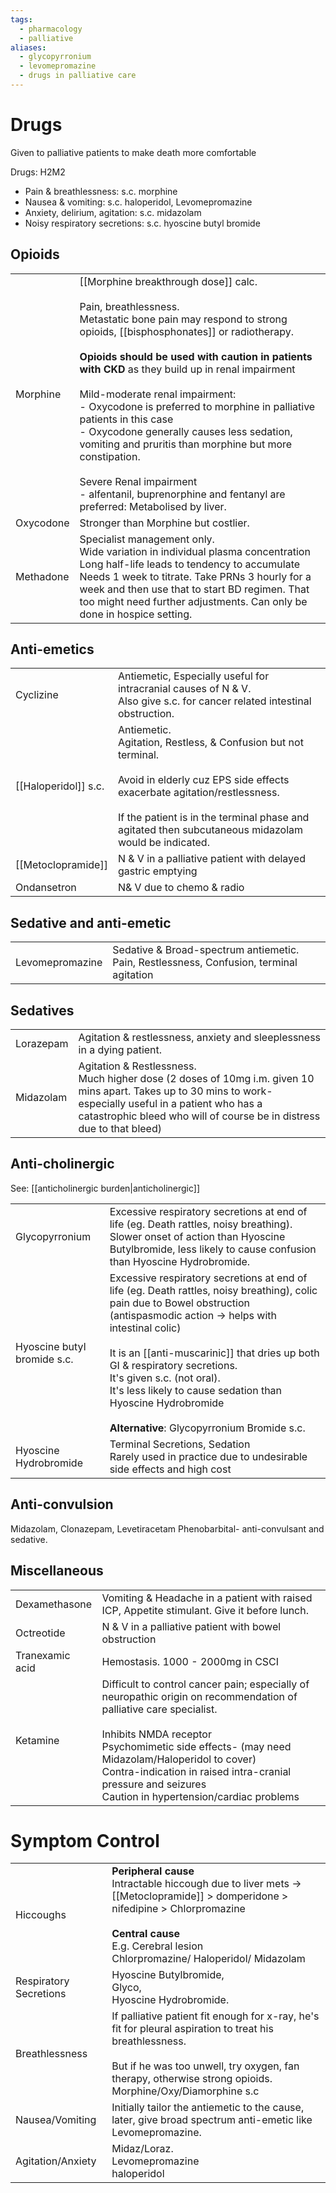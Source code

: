 ```yaml
---
tags:
  - pharmacology
  - palliative
aliases:
  - glycopyrronium
  - levomepromazine
  - drugs in palliative care
---
```

# Drugs
Given to palliative patients to make death more comfortable

Drugs: H2M2
- Pain & breathlessness: s.c. morphine
- Nausea & vomiting: s.c. haloperidol, Levomepromazine
- Anxiety, delirium, agitation: s.c. midazolam 
- Noisy respiratory secretions: s.c. hyoscine butyl bromide
## Opioids
|           |                                                                                                                                                                                                                                                                                                                                                                                                                                                                                                                                                                                                                        |
| --------- | ---------------------------------------------------------------------------------------------------------------------------------------------------------------------------------------------------------------------------------------------------------------------------------------------------------------------------------------------------------------------------------------------------------------------------------------------------------------------------------------------------------------------------------------------------------------------------------------------------------------------- |
| Morphine  | [[Morphine breakthrough dose]] calc.<br><br>Pain, breathlessness.<br>Metastatic bone pain may respond to strong opioids, [[bisphosphonates]] or radiotherapy.  <br> <br>**Opioids should be used with caution in patients with CKD** as they build up in renal impairment<br><br>Mild-moderate renal impairment:<br>- Oxycodone is preferred to morphine in palliative patients in this case<br>- Oxycodone generally causes less sedation, vomiting and pruritis than morphine but more constipation.<br><br>Severe Renal impairment<br>- alfentanil, buprenorphine and fentanyl are preferred: Metabolised by liver. |
| Oxycodone | Stronger than Morphine but costlier.                                                                                                                                                                                                                                                                                                                                                                                                                                                                                                                                                                                   |
| Methadone | Specialist management only. <br>Wide variation in individual plasma concentration<br>Long half-life leads to tendency to accumulate<br>Needs 1 week to titrate. Take PRNs 3 hourly for a week and then use that to start BD regimen. That too might need further adjustments. Can only be done in hospice setting.                                                                                                                                                                                                                                                                                                     |
## Anti-emetics
|                      |                                                                                                                                                                                                                                                                |
| -------------------- | -------------------------------------------------------------------------------------------------------------------------------------------------------------------------------------------------------------------------------------------------------------- |
| Cyclizine            | Antiemetic, Especially useful for intracranial causes of N & V.  <br>Also give s.c. for cancer related intestinal obstruction.                                                                                                                                 |
| [[Haloperidol]] s.c. | Antiemetic.<br>Agitation, Restless, & Confusion but not terminal. <br><br>Avoid in elderly cuz EPS side effects exacerbate agitation/restlessness.<br><br>If the patient is in the terminal phase and agitated then subcutaneous midazolam would be indicated. |
| [[Metoclopramide]]   | N & V in a palliative patient with delayed gastric emptying                                                                                                                                                                                                    |
| Ondansetron          | N& V due to chemo & radio                                                                                                                                                                                                                                      |
## Sedative and anti-emetic
|                 |                                                                                             |
| --------------- | ------------------------------------------------------------------------------------------- |
| Levomepromazine | Sedative & Broad-spectrum antiemetic. <br>Pain, Restlessness, Confusion, terminal agitation |
## Sedatives

|           |                                                                                                                                                                                                                                        |
| --------- | -------------------------------------------------------------------------------------------------------------------------------------------------------------------------------------------------------------------------------------- |
| Lorazepam | Agitation & restlessness, anxiety and sleeplessness in a dying patient.                                                                                                                                                                |
| Midazolam | Agitation & Restlessness.<br>Much higher dose (2 doses of 10mg i.m. given 10 mins apart. Takes up to 30 mins to work- especially useful in a patient who has a catastrophic bleed who will of course be in distress due to that bleed) |
## Anti-cholinergic
See: [[anticholinergic burden|anticholinergic]]

|                             |                                                                                                                                                                                                                                                                                                                                                                                                                         |
| --------------------------- | ----------------------------------------------------------------------------------------------------------------------------------------------------------------------------------------------------------------------------------------------------------------------------------------------------------------------------------------------------------------------------------------------------------------------- |
| Glycopyrronium              | Excessive respiratory secretions at end of life (eg. Death rattles, noisy breathing). Slower onset of action than Hyoscine Butylbromide, less likely to cause confusion than Hyoscine Hydrobromide.                                                                                                                                                                                                                     |
| Hyoscine butyl bromide s.c. | Excessive respiratory secretions at end of life (eg. Death rattles, noisy breathing), colic pain due to Bowel obstruction (antispasmodic action -> helps with intestinal colic)<br><br>It is an [[anti-muscarinic]] that dries up both GI & respiratory secretions.<br>It's given s.c. (not oral).<br>It's less likely to cause sedation than Hyoscine Hydrobromide<br><br>**Alternative**: Glycopyrronium Bromide s.c. |
| Hyoscine Hydrobromide       | Terminal Secretions, Sedation<br>Rarely used in practice due to undesirable side effects and high cost                                                                                                                                                                                                                                                                                                                  |
## Anti-convulsion
Midazolam, Clonazepam, Levetiracetam
Phenobarbital- anti-convulsant and sedative. 

## Miscellaneous

|                 |                                                                                                                                                                                                                                                                                                                                            |
| --------------- | ------------------------------------------------------------------------------------------------------------------------------------------------------------------------------------------------------------------------------------------------------------------------------------------------------------------------------------------ |
| Dexamethasone   | Vomiting & Headache in a patient with raised ICP, Appetite stimulant. Give it before lunch.                                                                                                                                                                                                                                                |
| Octreotide      | N & V in a palliative patient with bowel obstruction                                                                                                                                                                                                                                                                                       |
| Tranexamic acid | Hemostasis. 1000 - 2000mg in CSCI                                                                                                                                                                                                                                                                                                          |
| Ketamine        | Difficult to control cancer pain; especially of neuropathic origin on recommendation of palliative care specialist. <br><br>Inhibits NMDA receptor<br>Psychomimetic side effects- (may need Midazolam/Haloperidol to cover)<br>Contra-indication in raised intra-cranial pressure and seizures<br>Caution in hypertension/cardiac problems |
# Symptom Control

|                        |                                                                                                                                                                                                                               |
| ---------------------- | ----------------------------------------------------------------------------------------------------------------------------------------------------------------------------------------------------------------------------- |
| Hiccoughs              | **Peripheral cause**<br>Intractable hiccough due to liver mets -> [[Metoclopramide]] > domperidone > nifedipine > Chlorpromazine  <br><br>**Central cause**<br>E.g. Cerebral lesion<br>Chlorpromazine/ Haloperidol/ Midazolam |
| Respiratory Secretions | Hyoscine Butylbromide, <br>Glyco, <br>Hyoscine Hydrobromide.                                                                                                                                                                  |
| Breathlessness         | If palliative patient fit enough for x-ray, he's fit for pleural aspiration to treat his breathlessness.<br><br>But if he was too unwell, try oxygen, fan therapy, otherwise strong opioids. Morphine/Oxy/Diamorphine s.c     |
| Nausea/Vomiting        | Initially tailor the antiemetic to the cause, later, give broad spectrum anti-emetic like Levomepromazine.                                                                                                                    |
| Agitation/Anxiety      | Midaz/Loraz.<br>Levomepromazine<br>haloperidol                                                                                                                                                                                |
